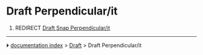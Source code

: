 # Draft Perpendicular/it
1.  REDIRECT [Draft Snap Perpendicular/it](Draft_Snap_Perpendicular/it.md)



---
⏵ [documentation index](../README.md) > [Draft](Draft_Workbench.md) > Draft Perpendicular/it
